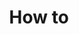 ---
title: How to
layout: design-pattern
category: Help
permalink: ui-patterns/help/how-to/
design-pattern-type: mobile


what: >
 Simple, concise instructions that explain well, how the application works. It can be a single page or part of a larger help system.

why: >
 Communicating step-by-step workflows so the user can better understand the product. 

do: >
 * Divide the information in small units to improve readability.

 * If the information is extensive, organise it in logical categories or topics.

 * Consider offering the ability to search the content.

 * Combine with pictures and illustrations.

dont: >
 * It is not a multistep, the user is not doing anything, just learning.

tags: >
 Sort, menu, drop down, modal, dialog, result, search, find, options, order.
 
---
